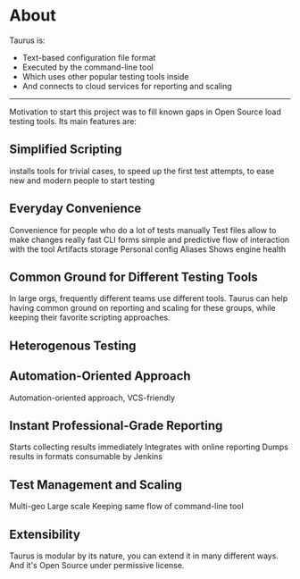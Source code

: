 # About
Taurus is:
- Text-based configuration file format
- Executed by the command-line tool
- Which uses other popular testing tools inside
- And connects to cloud services for reporting and scaling

----

Motivation to start this project was to fill known gaps in Open Source load testing tools. Its main features are:

## Simplified Scripting
installs tools
for trivial cases, 
to speed up the first test attempts, 
to ease new and modern people to start testing


## Everyday Convenience
Convenience for people who do a lot of tests manually
Test files allow to make changes really fast
CLI forms simple and predictive flow of interaction with the tool
Artifacts storage
Personal config
Aliases
Shows engine health

## Common Ground for Different Testing Tools
In large orgs, frequently different teams use different tools. Taurus can help having common ground on reporting and scaling for these groups, while keeping their favorite scripting approaches.

## Heterogenous Testing

## Automation-Oriented Approach
Automation-oriented approach, 
VCS-friendly

## Instant Professional-Grade Reporting
Starts collecting results immediately
Integrates with online reporting
Dumps results in formats consumable by Jenkins

## Test Management and Scaling

Multi-geo 
Large scale
Keeping same flow of command-line tool

## Extensibility

Taurus is modular by its nature, you can extend it in many different ways. And it's Open Source under permissive license.